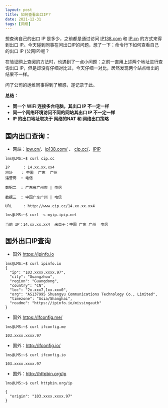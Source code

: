 ```yaml
---
layout: post
title: 如何查看出口IP？
date: 2021-12-31
tags: [网络]
---
```



想查询自己的出口 IP 是多少，之前都是通过访问 [IP138.com](https://www.ip138.com/) 和 [IP.cn](https://ip.cn/) 的方式来得到出口 IP。今天碰到同事在问出口IP的问题，想了一下：命令行下如何查看自己的出口 IP (公网IP)呢？

在验证网上查阅的方法时，也遇到了一点小问题：之前一直用上述两个地址进行查询出口 IP，但是却没有仔细对比过，今天仔细一对比，居然发现两个站点给出的结果不一样。

问了公司的运维同事得到了解惑，遂记录于此。

**总结：**

- **同一个 WiFi 连接多台电脑，其出口 IP 不一定一样**
- **同一个网络环境访问不同的网站其出口 IP 不一定一样**
- **IP 的出口地址取决于 网络的NAT 和 网络出口策略**



## 国内出口查询：

- 网站：[ipw.cn/](https://ipw.cn/)、[ip138.com/](https://www.ip138.com/) 、 [cip.cc/](http://www.cip.cc/)、[IPIP](https://www.ipip.net/myip.html)

```shell
lms@LMS:~$ curl cip.cc

IP      : 14.xx.xx.xx4
地址    : 中国  广东  广州
运营商  : 电信

数据二  : 广东省广州市 | 电信

数据三  : 中国广东广州 | 电信

URL     : http://www.cip.cc/14.xx.xx.xx4
```

```shell
lms@LMS:~$ curl -s myip.ipip.net

当前 IP：14.xx.xx.xx4  来自于：中国 广东 广州  电信
```


## 国外出口IP查询

- 国外 https://ipinfo.io

```shell
lms@LMS:~$ curl ipinfo.io
{
  "ip": "103.xxxx.xxxx.97",
  "city": "Guangzhou",
  "region": "Guangdong",
  "country": "CN",
  "loc": "2x.xxx7,1xx.xxx0",
  "org": "AS137995 Shuangyu Communications Technology Co., Limited",
  "timezone": "Asia/Shanghai",
  "readme": "https://ipinfo.io/missingauth"
}
```

- 国外 https://ifconfig.me/

```shell
lms@LMS:~$ curl ifconfig.me

103.xxxx.xxxx.97
```

- 国外：http://ifconfig.io/

```shell
lms@LMS:~$ curl ifconfig.io

103.xxxx.xxxx.97
```

- 国外：http://httpbin.org/ip

```shell
lms@LMS:~$ curl httpbin.org/ip

{
  "origin": "103.xxxx.xxxx.97"
}
```